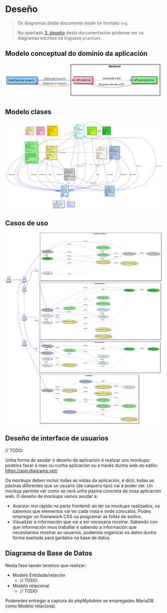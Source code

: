 # Deseño

> Os diagramas deste documento están en formato `svg`.
>
> No apartado [3. deseño][desenho] desta documentación pódense ver os diagramas escritos na linguaxe `plantuml`.

## Modelo conceptual do dominio da aplicación

![dominio]

## Modelo clases

![clases-main]

<div style="page-break-after: always;"></div>

## Casos de uso

![casos-uso]

<div style="page-break-after: always;"></div>

## Deseño de interface de usuarios

// TODO:

Unha forma de axudar ó deseño da aplicación é realizar uns mockups: pódelos facer á man ou cunha aplicación ou a través dunha web do estilo: https://app.diagrams.net/

Os mockups deben incluir todas as vistas da aplicación, é dicir, todas as páxinas diferentes que un usuario (de calquera tipo) vai a poder ver. Un mockup permite ver como se verá unha páxina concreta da nosa aplicación web. O deseño de mockups vainos axudar a:

- Avanzar moi rápido na parte frontend: ao ter os mockups realizados, xa sabemos que elementos vai ter cada vista e onde colocalos. Podes empregar un framework CSS ou programar as follas de estilos.
- Visualizar a información que vai a ser necesaria mostrar. Sabendo con que información imos traballar e sabendo a información que necesitamos mostrar ao usuarios, podemos organizar os datos dunha forma axeitada para gardalos na base de datos.

## Diagrama de Base de Datos

Nesta fase tamén teremos que realizar:

- Modelo Entidade/relación
  - // TODO:
- Modelo relacional
  - // TODO:

Poderedes entregar a captura do phpMyAdmin se empregades MariaDB como Modelo relacional.

[//]: # (Listado dos links empregados)

   <!-- Enlaces a terceiros -->
   [plantuml-com]: <https://plantuml.com/es>

   [plantuml-starting]: <https://plantuml.com/es/starting>

   [plantuml-extension]: <https://marketplace.visualstudio.com/items?itemName=jebbs.puml>

   [markdown-preview-enhanced]: <https://marketplace.visualstudio.com/items?itemName=shd101wyy.markdown-preview-enhanced>

   <!-- Índice de seccións -->

   [estudio_preliminar]: <1_estudo_preliminar.md>

   [analise]: <2_analise.md>

   [desenho]: <3_deseno.md>

   [desenho-svg]: <3_deseno_svg.md>

   [codificacion_probas]: <4_codificacion_probas.md>

   [manuais]: <5_manuais.md>

   [estratexia_de_versionado]: <6_versionado.md>

   [changelog_api]: <../../CHANGELOG_API.md>
   [changelog_ui]: <../../CHANGELOG_UI.md>

   <!-- Anexos -->

   [referencias]: <a1_referencias.md>
   [planificacion]: <a2_planificacion.md>
   [orzamento]: <a3_orzamento.md>

   <!-- DIAGRAMAS -->
   [dominio]: <../diagramas/uml/svg/dominio.svg>

   [clases-main]: <../diagramas/uml/svg/clases/00_main.svg>

   [casos-uso]: <../diagramas/uml/svg/casos_uso/casos_uso.svg>
